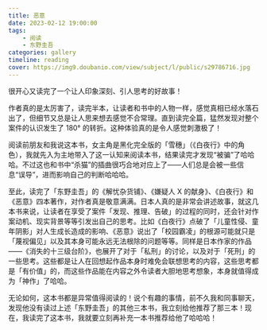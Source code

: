 ```yaml
---
title: 恶意
date: 2023-02-12 19:00:00
tags:
    - 阅读
    - 东野圭吾
categories: gallery
timeline: reading
cover: https://img9.doubanio.com/view/subject/l/public/s29786716.jpg
---
```


很开心又读完了一个让人印象深刻、引人思考的好故事！

作者真的是太厉害了，读完半本，让读者和书中的人物一样，感觉真相已经水落石出了，但细节又总是让人思来想去感觉不合常理。直到读完全篇，猛然发现对整个案件的认识发生了 180° 的转折。这种体验真的是令人感觉刺激极了！

阅读前朋友和我说这本书，女主角是黑化完全版的「雪穗」（《白夜行》中的角色），我就先入为主地带入了这一认知来阅读本书，结果读完才发现“被骗”了哈哈哈。不过这也和书中“杀猫”的插曲很巧合地对应上了——人们总是会被一些信息“误导”，进而影响自己的判断哈哈哈。

至此，读完了「东野圭吾」的《解忧杂货铺》、《嫌疑人 X 的献身》、《白夜行》和《恶意》四本著作，对作者真是敬意满满。日本人真的是非常会讲述故事，就这几本书来说，让读者在享受了案件「发现、推理、告破」的过程的同时，还会针对作案动机、现实背景等等引发出自己的思考。比如《白夜行》点破了「儿童性侵、童年阴影」对人生成长造成的影响、《恶意》说出了「校园霸凌」的根源可能就只是「蔑视偏见」以及其本身可能永远无法根除的问题等等。同样是日本作家的作品——《消失的十三级台阶》，也展开了对于「私刑」的讨论，以及对于「死刑」的一些思考。这些都是让人在回想起作品本身时难免会联想思考的内容，这些思考都是「有价值」的，而这些作品能在内容之外令读者大胆地思考想象，本身就值得成为「神作」了哈哈。

无论如何，这本书都是异常值得阅读的！说个有趣的事情，前不久我和同事聊天，发现他没有读过上述「东野圭吾」的其他三本书，我立刻给他推荐了那三本！现在，我读完了这本书，我就要立刻再补充一本书推荐给他了哈哈哈！